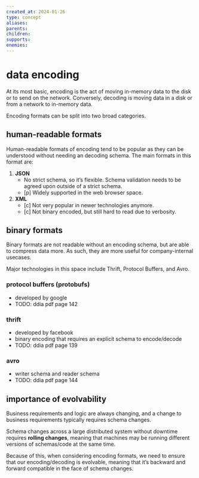 ```yaml
---
created_at: 2024-01-26
type: concept
aliases: 
parents: 
children: 
supports: 
enemies:
---
```


# data encoding

At its most basic, encoding is the act of moving in-memory data to the disk or to send on the network. Conversely, decoding is moving data in a disk or from a network to in-memory data.

Encoding formats can be split into two broad categories.

## human-readable formats

Human-readable formats of encoding tend to be popular as they can be understood without needing an decoding schema. The main formats in this format are:

1. **JSON**
	- No strict schema, so it’s flexible. Schema validation needs to be agreed upon outside of a strict schema.
	- [p] Widely supported in the web browser space.
2. **XML**
	- [c] Not very popular in newer technologies anymore.
	- [c] Not binary encoded, but still hard to read due to verbosity.

## binary formats

Binary formats are not readable without an encoding schema, but are able to compress data more. As such, they are more useful for company-internal usecases.

Major technologies in this space include Thrift, Protocol Buffers, and Avro.

### protocol buffers (protobufs)

- developed by google
- TODO: ddia pdf page 142

### thrift

- developed by facebook
- binary encoding that requires an explicit schema to encode/decode
- TODO: ddia pdf page 139

### avro

- writer schema and reader schema
- TODO: ddia pdf page 144

## importance of evolvability

Business requirements and logic are always changing, and a change to business requirements typically requires schema changes.

Schema changes across a large distributed system without downtime requires **rolling changes**, meaning that machines may be running different versions of schemas/code at the same time.

Because of this, when considering encoding formats, we need to ensure that our encoding/decoding is evolvable, meaning that it’s backward and forward compatible in the face of schema changes.
